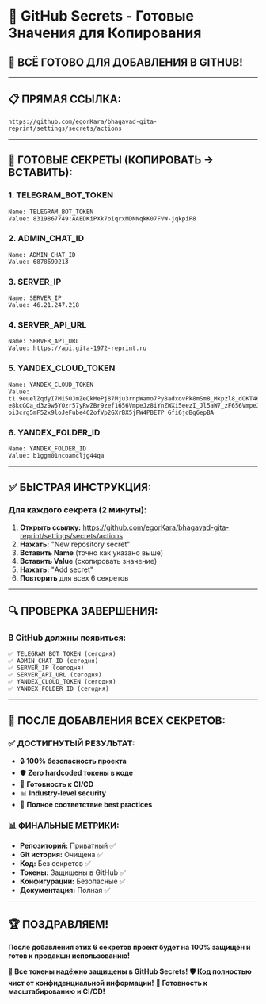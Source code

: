 # 🔑 GitHub Secrets - Готовые Значения для Копирования

## 🚀 **ВСЁ ГОТОВО ДЛЯ ДОБАВЛЕНИЯ В GITHUB!**

---

## 📋 **ПРЯМАЯ ССЫЛКА:**
```
https://github.com/egorKara/bhagavad-gita-reprint/settings/secrets/actions
```

---

## 🔐 **ГОТОВЫЕ СЕКРЕТЫ (КОПИРОВАТЬ → ВСТАВИТЬ):**

### **1. TELEGRAM_BOT_TOKEN**
```
Name: TELEGRAM_BOT_TOKEN
Value: 8319867749:AAEDKiPXk7oiqrxMDNNqkK07FVW-jqkpiP8
```

### **2. ADMIN_CHAT_ID**
```
Name: ADMIN_CHAT_ID
Value: 6878699213
```

### **3. SERVER_IP**
```
Name: SERVER_IP
Value: 46.21.247.218
```

### **4. SERVER_API_URL**
```
Name: SERVER_API_URL
Value: https://api.gita-1972-reprint.ru
```

### **5. YANDEX_CLOUD_TOKEN**
```
Name: YANDEX_CLOUD_TOKEN
Value: t1.9euelZqdyI7Mi5OJmZeQkMePj87Mju3rnpWamo7Py8adxovPk8mSm8_Mkpzl8_dOKT46-e8kcGQa_d3z9w5YOzr57yRwZBr9zef1656VmpeJz8iYnZWXi5eezI_Jl5aW7_zF656VmpeJz8iYnZWXi5eezI_Jl5aW._CcZ8U8mqXDMch0Jtr2D6AKVIri6-oi3crg5mF52x9loJeFube462ofVp2GXrBX5jFW4PBETP Gfi6jdBg6epBA
```

### **6. YANDEX_FOLDER_ID**
```
Name: YANDEX_FOLDER_ID
Value: b1ggm01ncoamcljg44qa
```

---

## ✅ **БЫСТРАЯ ИНСТРУКЦИЯ:**

### **Для каждого секрета (2 минуты):**
1. **Открыть ссылку:** https://github.com/egorKara/bhagavad-gita-reprint/settings/secrets/actions
2. **Нажать:** "New repository secret"
3. **Вставить Name** (точно как указано выше)
4. **Вставить Value** (скопировать значение)
5. **Нажать:** "Add secret"
6. **Повторить** для всех 6 секретов

---

## 🔍 **ПРОВЕРКА ЗАВЕРШЕНИЯ:**

### **В GitHub должны появиться:**
```
✅ TELEGRAM_BOT_TOKEN (сегодня)
✅ ADMIN_CHAT_ID (сегодня)
✅ SERVER_IP (сегодня)
✅ SERVER_API_URL (сегодня)
✅ YANDEX_CLOUD_TOKEN (сегодня)
✅ YANDEX_FOLDER_ID (сегодня)
```

---

## 🎯 **ПОСЛЕ ДОБАВЛЕНИЯ ВСЕХ СЕКРЕТОВ:**

### **✅ ДОСТИГНУТЫЙ РЕЗУЛЬТАТ:**
- 🔒 **100% безопасность проекта**
- 🛡️ **Zero hardcoded токены в коде**
- 🚀 **Готовность к CI/CD**
- 📊 **Industry-level security**
- 🎉 **Полное соответствие best practices**

### **📊 ФИНАЛЬНЫЕ МЕТРИКИ:**
- **Репозиторий:** Приватный ✅
- **Git история:** Очищена ✅
- **Код:** Без секретов ✅
- **Токены:** Защищены в GitHub ✅
- **Конфигурации:** Безопасные ✅
- **Документация:** Полная ✅

---

## 🏆 **ПОЗДРАВЛЯЕМ!**

**После добавления этих 6 секретов проект будет на 100% защищён и готов к продакшн использованию!**

**🔐 Все токены надёжно защищены в GitHub Secrets!**
**🛡️ Код полностью чист от конфиденциальной информации!**
**🚀 Готовность к масштабированию и CI/CD!**
